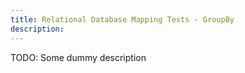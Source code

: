 ```yaml
---
title: Relational Database Mapping Tests - GroupBy
description:
---
```


TODO: Some dummy description